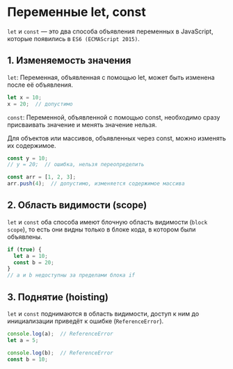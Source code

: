 # Переменные let, const
`let` и `const` — это два способа объявления переменных в JavaScript, которые появились в `ES6 (ECMAScript 2015)`.

## 1. Изменяемость значения
`let`: Переменная, объявленная с помощью let, может быть изменена после её объявления.
```js
let x = 10;
x = 20;  // допустимо
```

`const`: Переменной, объявленной с помощью const, необходимо сразу присваивать значение и менять значение нельзя. 

Для объектов или массивов, объявленных через const, можно изменять их содержимое.
```js
const y = 10;
// y = 20;  // ошибка, нельзя переопределить

const arr = [1, 2, 3];
arr.push(4);  // допустимо, изменяется содержимое массива
```

## 2. Область видимости (scope)
`let` и `const` оба способа имеют блочную область видимости (`block scope`), то есть они видны только в блоке кода, в котором были объявлены.
```js
if (true) {
  let a = 10;
  const b = 20;
}
// a и b недоступны за пределами блока if
```

## 3. Поднятие (hoisting)
`let` и `const` поднимаются в область видимости, доступ к ним до инициализации приведёт к ошибке (`ReferenceError`).
```js
console.log(a);  // ReferenceError
let a = 5;

console.log(b);  // ReferenceError
const b = 10;
```
